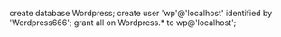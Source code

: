create database Wordpress;
create user 'wp'@'localhost' identified by 'Wordpress666';
grant all on Wordpress.* to wp@'localhost';